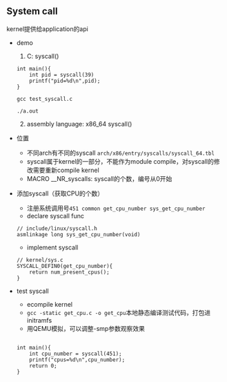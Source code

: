 ## System call
kernel提供给application的api
- demo
    1. C: syscall()
    ```
    int main(){
        int pid = syscall(39)
        printf("pid=%d\n",pid);
    }

    ```
    ```
    gcc test_syscall.c

    ./a.out
    ```
    2. assembly language: x86_64 syscall()
  
- 位置
    - 不同arch有不同的syscall ```arch/x86/entry/syscalls/syscall_64.tbl```
    - syscall属于kernel的一部分，不能作为module compile，对syscall的修改需要重新compile kernel
    - MACRO __NR_syscalls: syscall的个数，编号从0开始
- 添加syscall（获取CPU的个数）
    - 注册系统调用号```451 common get_cpu_number sys_get_cpu_number```
    - declare syscall func 
    ```
    // include/linux/syscall.h 
    asmlinkage long sys_get_cpu_number(void)
    ```
    - implement syscall 
    
    ```
    // kernel/sys.c
    SYSCALL_DEFIN0(get_cpu_number){
        return num_present_cpus();
    }
    ```
- test syscall
    - ecompile kernel
    - ```gcc -static get_cpu.c -o get_cpu```本地静态编译测试代码，打包进initramfs
    - 用QEMU模拟，可以调整-smp参数观察效果
    ```
    
    int main(){
        int cpu_number = syscall(451);
        printf("cpus=%d\n",cpu_number);
        return 0;
    }
    ```
